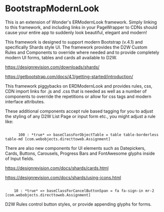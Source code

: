 # BootstrapModernLook

This is an extension of Wonder's ERModernLook framework. Simply linking to this framework, and including links in your PageWrapper to CDNs should cause your entire app to suddenly look beautiful, elegant and modern! 

This framework is designed to support modern Bootstrap (v.4.1) and specifically Shards style UI. The framework provides the D2W Custom Rules and Components to override where needed and to provide completely modern UI forms, tables and cards all available to D2W.

https://designrevision.com/downloads/shards/

https://getbootstrap.com/docs/4.1/getting-started/introduction/

This framework piggybacks on ERDModernLook and provides rules, css, CDN import links for .js and .css that is needed as well as a number of components to override the repetitions or allow for css tags and modern interface attributes.

These additional components accept rule based tagging for you to adjust the styling of any D2W List Page or input form etc., you might adjust a rule like:

<code>
      100 : *true* => baseClassForObjectTable = table table-borderless table-md [com.webobjects.directtoweb.Assignment]
</code>

There are also new components for UI elements such as Datepickers, Cards, Buttons, Carousels, Progress Bars and FontAwesome glyphs inside of Input fields.

https://designrevision.com/docs/shards/cards.html

https://designrevision.com/docs/shards/using-icons.html

<code>
    10 : *true* => baseClassForCancelButtonSpan = fa fa-sign-in mr-2 [com.webobjects.directtoweb.Assignment]
</code>

D2W Rules control button styles, or provide appending glyphs for forms.

